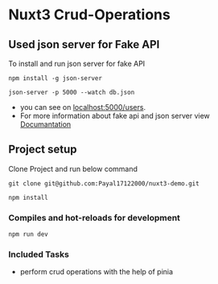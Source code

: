 # Nuxt3 Crud-Operations

## Used json server for Fake API
To install and run json server for fake API
```
npm install -g json-server

json-server -p 5000 --watch db.json
```

- you can see on [localhost:5000/users](http://localhost:5000/users).
- For more information about fake api and json server view [Documantation](https://github.com/typicode/json-server)

## Project setup

Clone Project and run below command
```
git clone git@github.com:Payal17122000/nuxt3-demo.git

npm install
```

### Compiles and hot-reloads for development
```
npm run dev
```

### Included Tasks

- perform crud operations with the help of pinia